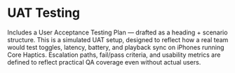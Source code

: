 # UAT Testing
Includes a User Acceptance Testing Plan — drafted as a heading + scenario structure.
This is a simulated UAT setup, designed to reflect how a real team would test toggles, latency, battery, and playback sync on iPhones running Core Haptics.
Escalation paths, fail/pass criteria, and usability metrics are defined to reflect practical QA coverage even without actual users.

